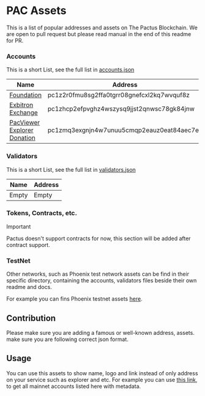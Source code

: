 # PAC Assets

This is a list of popular addresses and assets on The Pactus Blockchain. We are open to pull request but please read manual in the end of this readme for PR.

### Accounts

This is a short List, see the full list in [accounts.json](./accounts.json)

Name           | Address
---------------|-----------
[Foundation](https://pacviewer.com/accounts/pc1z2r0fmu8sg2ffa0tgrr08gnefcxl2kq7wvquf8z) | pc1z2r0fmu8sg2ffa0tgrr08gnefcxl2kq7wvquf8z
[Exbitron Exchange](https://pacviewer.com/accounts/pc1zhcp2efpvghz4wszysq9jjst2qnwsc78gk84jnw) | pc1zhcp2efpvghz4wszysq9jjst2qnwsc78gk84jnw
[PacViewer Explorer Donation](https://pacviewer.com/accounts/pc1zmq3exgnjn4w7unuu5cmqp2eauz0eat84aec7ev) | pc1zmq3exgnjn4w7unuu5cmqp2eauz0eat84aec7ev

### Validators

This is a short List, see the full list in [validators.json](./validators.json)

Name           | Address
---------------|-----------
Empty | Empty


### Tokens, Contracts, etc.

> [!IMPORTANT]
> Pactus doesn't support contracts for now, this section will be added after contract support.

### TestNet

Other networks, such as Phoenix test network assets can be find in their specific directory, containing the accounts, validators files beside their own readme and docs.

For example you can fins Phoenix testnet assets [here](./phoenix).

## Contribution

Please make sure you are adding a famous or well-known address, assets. make sure you are following correct json format.

## Usage

You can use this assets to show name, logo and link instead of only address on your service such as explorer and etc.
For example you can use [this link](https://raw.githubusercontent.com/kehiy/pactus-assets/main/address.json), to get all mainnet accounts listed here with metadata.
